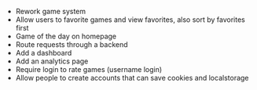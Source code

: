 -   Rework game system
-   Allow users to favorite games and view favorites, also sort by favorites first
-   Game of the day on homepage
-   Route requests through a backend
-   Add a dashboard
-   Add an analytics page
-   Require login to rate games (username login)
-   Allow people to create accounts that can save cookies and localstorage
